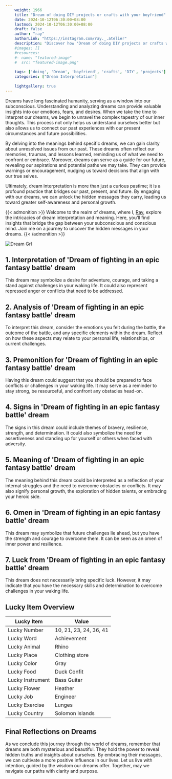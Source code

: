 ```yaml
---
    weight: 1966
    title: "Dream of doing DIY projects or crafts with your boyfriend"  # Assuming 'title' column exists
    date: 2024-10-12T06:30:00+08:00
    lastmod: 2024-10-12T06:30:00+08:00
    draft: false
    author: "ray"
    authorLink: "https://instagram.com/ray._.atelier"
    description: "Discover how 'Dream of doing DIY projects or crafts with your boyfriend' can interpret your future and uncover its significant meanings in your life."
    #images: []
    #resources:
    #- name: "featured-image"
    #  src: "featured-image.png"
    
    tags: ['doing', 'Dream', 'boyfriend', 'crafts', 'DIY', 'projects']
    categories: ["Dream Interpretation"]
    
    lightgallery: true
---
```

    
Dreams have long fascinated humanity, serving as a window into our subconscious. Understanding and analyzing dreams can provide valuable insights into our emotions, fears, and desires. When we take the time to interpret our dreams, we begin to unravel the complex tapestry of our inner thoughts. This process not only helps us understand ourselves better but also allows us to connect our past experiences with our present circumstances and future possibilities.

By delving into the meanings behind specific dreams, we can gain clarity about unresolved issues from our past. These dreams often reflect our memories, traumas, and lessons learned, reminding us of what we need to confront or embrace. Moreover, dreams can serve as a guide for our future, revealing our aspirations and potential paths we may take. They can provide warnings or encouragement, nudging us toward decisions that align with our true selves.

Ultimately, dream interpretation is more than just a curious pastime; it is a profound practice that bridges our past, present, and future. By engaging with our dreams, we can unlock the hidden messages they carry, leading us toward greater self-awareness and personal growth.

{{< admonition >}}
Welcome to the realm of dreams, where I, [Ray](https://instagram.com/ray._.atelier), explore the intricacies of dream interpretation and meaning. Here, you’ll find insights that bridge the gap between your subconscious and conscious mind. Join me on a journey to uncover the hidden messages in your dreams.
{{< /admonition >}}

![Dream Grl](https://cdn.pixabay.com/photo/2017/11/02/03/35/gothic-2910057_1280.jpg "Dream Grl")

## 1. Interpretation of 'Dream of fighting in an epic fantasy battle' dream
 This dream may symbolize a desire for adventure, courage, and taking a stand against challenges in your waking life. It could also represent repressed anger or conflicts that need to be addressed.

## 2. Analysis of 'Dream of fighting in an epic fantasy battle' dream
 To interpret this dream, consider the emotions you felt during the battle, the outcome of the battle, and any specific elements within the dream. Reflect on how these aspects may relate to your personal life, relationships, or current challenges.

## 3. Premonition for 'Dream of fighting in an epic fantasy battle' dream
 Having this dream could suggest that you should be prepared to face conflicts or challenges in your waking life. It may serve as a reminder to stay strong, be resourceful, and confront any obstacles head-on.

## 4. Signs in 'Dream of fighting in an epic fantasy battle' dream
 The signs in this dream could include themes of bravery, resilience, strength, and determination. It could also symbolize the need for assertiveness and standing up for yourself or others when faced with adversity.

## 5. Meaning of 'Dream of fighting in an epic fantasy battle' dream
 The meaning behind this dream could be interpreted as a reflection of your internal struggles and the need to overcome obstacles or conflicts. It may also signify personal growth, the exploration of hidden talents, or embracing your heroic side.

## 6. Omen in 'Dream of fighting in an epic fantasy battle' dream
 This dream may symbolize that future challenges lie ahead, but you have the strength and courage to overcome them. It can be seen as an omen of inner power and resilience.

## 7. Luck from 'Dream of fighting in an epic fantasy battle' dream
 This dream does not necessarily bring specific luck. However, it may indicate that you have the necessary skills and determination to overcome challenges in your waking life.

## Lucky Item Overview
| Lucky Item          | Value              |
|---------------|--------------------|
| Lucky Number        | 10, 21, 23, 24, 36, 41  |
| Lucky Word          | Achievement |
| Lucky Animal        | Rhino |
| Lucky Place         | Clothing store     |
| Lucky Color         | Gray     |
| Lucky Food          | Duck Confit      |
| Lucky Instrument    | Bass Guitar |
| Lucky Flower        | Heather    |
| Lucky Job           | Engineer       |
| Lucky Exercise      | Lunges  |
| Lucky Country       | Solomon Islands    |


##  Final Reflections on Dreams

As we conclude this journey through the world of dreams, remember that dreams are both mysterious and beautiful. They hold the power to reveal hidden truths and insights about ourselves. By embracing their messages, we can cultivate a more positive influence in our lives. Let us live with intention, guided by the wisdom our dreams offer. Together, may we navigate our paths with clarity and purpose.
